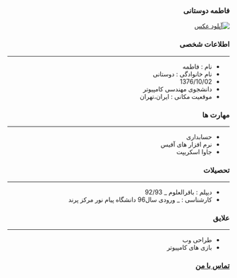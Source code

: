 <style type="text/css">
body{
 direction:rtl;
}
</style>
### فاطمه دوستانی
<a href="https://uupload.ir/" target="_blank"><img src="https://uupload.ir/files/t3lc_d288033c-e875-4896-9c9c-2a0a7cdb3db2.jpg" border="0" alt="آپلود عکس" /></a>
### اطلاعات شخصی

---
+ نام : فاطمه
+ نام خانوادگی : دوستانی
+ 1376/10/02
+ دانشجوی مهندسی کامپیوتر 
+ موقعیت مکانی : ایران،تهران


### مهارت ها

---
+ حسابداری
+ نرم افزار های آفیس 
+ جاوا اسکریپت

### تحصیلات

---
+ دیپلم : باقرالعلوم
_ 92/93
+ کارشناسی : 
_ ورودی سال96 دانشگاه پیام نور مرکز پرند 

### علایق

---
+ طراحی وب
+ بازی های کامپیوتر


### [تماس با من](Lidadoostani@gmail.com)

